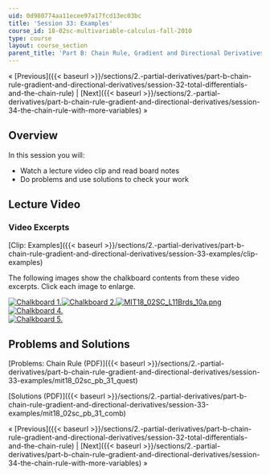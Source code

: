 ```yaml
---
uid: 0d980774aa11ecee97a17fcd13ec03bc
title: 'Session 33: Examples'
course_id: 18-02sc-multivariable-calculus-fall-2010
type: course
layout: course_section
parent_title: 'Part B: Chain Rule, Gradient and Directional Derivatives'
---
```


« [Previous]({{< baseurl >}}/sections/2.-partial-derivatives/part-b-chain-rule-gradient-and-directional-derivatives/session-32-total-differentials-and-the-chain-rule) | [Next]({{< baseurl >}}/sections/2.-partial-derivatives/part-b-chain-rule-gradient-and-directional-derivatives/session-34-the-chain-rule-with-more-variables) »

Overview
--------

In this session you will:

*   Watch a lecture video clip and read board notes
*   Do problems and use solutions to check your work

Lecture Video
-------------

### Video Excerpts

[Clip: Examples]({{< baseurl >}}/sections/2.-partial-derivatives/part-b-chain-rule-gradient-and-directional-derivatives/session-33-examples/clip-examples)

The following images show the chalkboard contents from these video excerpts. Click each image to enlarge.

[![Chalkboard 1.](https://open-learning-course-data-production.s3.amazonaws.com/18-02sc-multivariable-calculus-fall-2010/a5e93b4f041594dd2be4c08643c48d1f_MIT18_02SC_L11Brds_8a.png)](https://open-learning-course-data-production.s3.amazonaws.com/18-02sc-multivariable-calculus-fall-2010/19a9040371686a7fe8b5def992be0475_MIT18_02SC_L11Brds_8.png "Open in a new window.")[![Chalkboard 2.](https://open-learning-course-data-production.s3.amazonaws.com/18-02sc-multivariable-calculus-fall-2010/f1ec90600c5a790fa58118a2ec2c7b8a_MIT18_02SC_L11Brds_9a.png)](https://open-learning-course-data-production.s3.amazonaws.com/18-02sc-multivariable-calculus-fall-2010/4fc1e8746de3692dd8b45da670165d03_MIT18_02SC_L11Brds_9.png "Open in a new window.")[![MIT18_02SC_L11Brds_10a.png](https://open-learning-course-data-production.s3.amazonaws.com/18-02sc-multivariable-calculus-fall-2010/3855b4870ac4c48dbc603461cb0a0914_MIT18_02SC_L11Brds_10a.png)](https://open-learning-course-data-production.s3.amazonaws.com/18-02sc-multivariable-calculus-fall-2010/780c31754796813d2cfc5f1f2c5c6c16_MIT18_02SC_L11Brds_10.png "Open in a new window.")[![Chalkboard 4.](https://open-learning-course-data-production.s3.amazonaws.com/18-02sc-multivariable-calculus-fall-2010/8e3328852f96577482eb2242ad15b9ac_MIT18_02SC_L11Brds_11a.png)](https://open-learning-course-data-production.s3.amazonaws.com/18-02sc-multivariable-calculus-fall-2010/24bfea4c38e0e7c513c71afba3a1f17b_MIT18_02SC_L11Brds_11.png "Open in a new window.")  
[![Chalkboard 5.](https://open-learning-course-data-production.s3.amazonaws.com/18-02sc-multivariable-calculus-fall-2010/685650c680f380d987775992a8cabecb_MIT18_02SC_L11Brds_12a.png)](https://open-learning-course-data-production.s3.amazonaws.com/18-02sc-multivariable-calculus-fall-2010/9561c8c27e9f78e0de57feb9ab8d9ac3_MIT18_02SC_L11Brds_12.png "Open in a new window.")

Problems and Solutions
----------------------

[Problems: Chain Rule (PDF)]({{< baseurl >}}/sections/2.-partial-derivatives/part-b-chain-rule-gradient-and-directional-derivatives/session-33-examples/mit18_02sc_pb_31_quest)

[Solutions (PDF)]({{< baseurl >}}/sections/2.-partial-derivatives/part-b-chain-rule-gradient-and-directional-derivatives/session-33-examples/mit18_02sc_pb_31_comb)

« [Previous]({{< baseurl >}}/sections/2.-partial-derivatives/part-b-chain-rule-gradient-and-directional-derivatives/session-32-total-differentials-and-the-chain-rule) | [Next]({{< baseurl >}}/sections/2.-partial-derivatives/part-b-chain-rule-gradient-and-directional-derivatives/session-34-the-chain-rule-with-more-variables) »